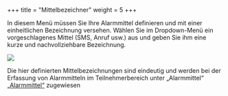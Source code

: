 +++
title = "Mittelbezeichner"
weight = 5
+++



In diesem Menü müssen Sie Ihre Alarmmittel definieren und mit einer einheitlichen Bezeichnung versehen.
Wählen Sie im Dropdown-Menü ein vorgeschlagenes Mittel
(SMS, Anruf usw.) aus und geben Sie ihm eine kurze und nachvollziehbare
Bezeichnung.

![](/img/admin_mittelbezeichner.png?classes=shadow)


Die hier definierten Mittelbezeichnungen sind eindeutig und werden 
bei der Erfassung von Alarmmitteln im Teilnehmerbereich unter „Alarmmittel“ 
[„Alarmmittel“](/mutieren/mutation/teilnehmerliste/#alarmmittel) zugewiesen



